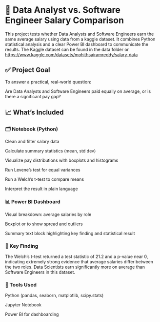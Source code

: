 # 📂 Data Analyst vs. Software Engineer Salary Comparison
This project tests whether Data Analysts and Software Engineers earn the same average salary using data from a kaggle dataset. It combines Python statistical analysis and a clear Power BI dashboard to communicate the results.
The Kaggle dataset can be found in the data folder or https://www.kaggle.com/datasets/mohithsairamreddy/salary-data

## ✅ Project Goal
To answer a practical, real-world question:

Are Data Analysts and Software Engineers paid equally on average, or is there a significant pay gap?

## 📈 What’s Included
### 🗂️ Notebook (Python)
Clean and filter salary data

Calculate summary statistics (mean, std dev)

Visualize pay distributions with boxplots and histograms

Run Levene’s test for equal variances

Run a Welch’s t-test to compare means

Interpret the result in plain language

### 📊 Power BI Dashboard
Visual breakdown: average salaries by role

Boxplot or to show spread and outliers

Summary text block highlighting key finding and statistical result

### 🔬 Key Finding
The Welch’s t-test returned a test statistic of 21.2 and a p-value near 0, indicating extremely strong evidence that average salaries differ between the two roles.
Data Scientists earn significantly more on average than Software Engineers in this dataset.

### 📌 Tools Used
Python (pandas, seaborn, matplotlib, scipy.stats)

Jupyter Notebook

Power BI for dashboarding
